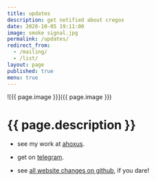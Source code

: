 ```yaml
---
title: updates
description: get notified about cregox
date: 2020-10-05 19:11:00
image: smoke signal.jpg
permalink: /updates/
redirect_from:
  - /mailing/
  - /list/
layout: page
published: true
menu: true
---
```


![{{ page.image }}]({{ page.image }})

# {{ page.description }}

- see my work at [ahoxus](/ahoxus).

- get on [telegram](https://t.me/cregox_tv).

- see [all website changes on github](https://github.com/cregox/cregox.github.io/commits/master), if you dare!
